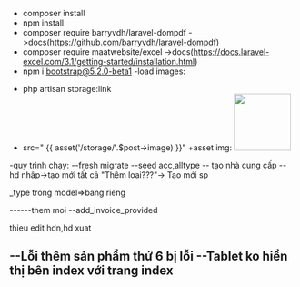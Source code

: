 - composer install
- npm install 
- composer require barryvdh/laravel-dompdf
->docs(https://github.com/barryvdh/laravel-dompdf)
- composer require maatwebsite/excel
->docs(https://docs.laravel-excel.com/3.1/getting-started/installation.html)
- npm i bootstrap@5.2.0-beta1
-load images:
+ php artisan storage:link
+ src=" {{ asset('/storage/'.$post->image) }}" 
+asset img: <img src="{{ url('storage/images/'.$invoiceProvides->image_url) }}" alt="" title="" width="100px" />


-quy trình chạy:
--fresh migrate
--seed acc,alltype
-- tạo nhà cung cấp
-- hd nhập->tạo mới tất cả "Thêm loại???"-> Tạo mới sp

_type trong model=>bang rieng

------them moi
--add_invoice_provided

thieu edit hdn,hd xuat

--Lỗi thêm sản phẩm thứ 6 bị lỗi
--Tablet ko hiển thị bên index với trang index
--